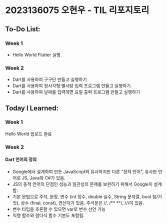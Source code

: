 # 2023136075 오현우 - TIL 리포지토리

## To-Do List:
### Week 1
- Hello World Flutter 실행
### Week 2
- Dart를 사용하여 구구단 만들고 실행하기
- Dart를 사용하여 정사각형 별사탕 입력 프로그램 만들고 실행하기
- Dart를 사용하여 날짜를 입력하면 요일 출력 프로그램 만들고 실행하기

## Today I Learned:
### Week 1
Hello World 업로드 완료
### Week 2
#### Dart 언어의 정의
- Google에서 설계하여 만든 JavaScript와 유사하지만 다른 "정적 언어", 유사한 언어로 JS, Java와 C#가 있음.
- JS의 동적 언어의 단점인 성능과 일관성의 문제를 보완하기 위해서 Google이 설계함.
- 기본 문법으로 주석, 문장, 변수 (int 정수, double 실수, String 문자열, bool 참/거짓), 상수 (final, const), 연산자가 있음. 주석문은 //, /** **/, ///이 있음.
- 변수 타입을 추론할 수 있으면 var로 변수 선언 가능
- 익명 함수와 람다식 함수 기본도 포함됨.
